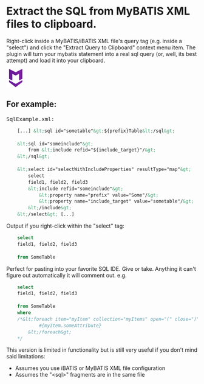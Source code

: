 # Extract the SQL from MyBATIS XML files to clipboard.
      
Right-click inside a MyBATIS/iBATIS XML file's query tag (e.g. inside a "select") and click the "Extract Query to Clipboard" context menu item. The plugin will turn your mybatis statement into a real sql query (or, well, its best attempt) and load it into your clipboard.

![Right click in the tag you want extracted and select "Extract Query to Clipboard"][right-click-example-img]

## For example:

<tt>SqlExample.xml:</tt>

```xml
    [...] &lt;sql id="sometable"&gt;${prefix}Table&lt;/sql&gt;

    &lt;sql id="someinclude"&gt;
        from &lt;include refid="${include_target}"/&gt;
    &lt;/sql&gt;

    &lt;select id="selectWithIncludeProperties" resultType="map"&gt;
        select
        field1, field2, field3
        &lt;include refid="someinclude"&gt;
            &lt;property name="prefix" value="Some"/&gt;
            &lt;property name="include_target" value="sometable"/&gt;
        &lt;/include&gt;
    &lt;/select&gt; [...]
```

Output if you right-click within the "select" tag:

```sql
    select
    field1, field2, field3

    from SomeTable
```

Perfect for pasting into your favorite SQL IDE. Give or take. Anything it can't figure out automatically it will comment out. e.g. 


```sql
    select
    field1, field2, field3

    from SomeTable
    where
    /*&lt;foreach item="myItem" collection="myItems" open="(" close=")" separator=","&gt;
            #{myItem.someAttribute}
        &lt;/foreach&gt;
    */
```

This version is limited in functionality but is still very useful if you don't mind said limitations:

* Assumes you use iBATIS or MyBATIS XML file configuration
* Assumes the "&lt;sql&gt;" fragments are in the same file

[right-click-example-img]: https://github.com/adam-p/markdown-here/raw/master/src/common/images/icon48.png "Logo Title Text 2"
